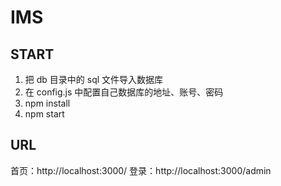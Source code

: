 # IMS

## START
1. 把 db 目录中的 sql 文件导入数据库
2. 在 config.js 中配置自己数据库的地址、账号、密码
3. npm install
4. npm start

## URL

首页：http://localhost:3000/
登录：http://localhost:3000/admin


